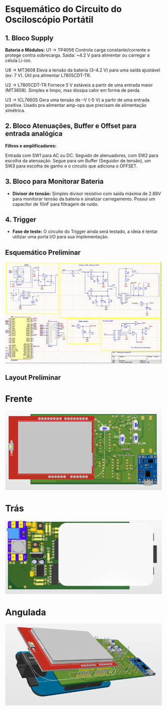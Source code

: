 # Esquemático do Circuito do Osciloscópio Portátil

## 1. Bloco Supply
**Bateria e Módulos:**
U1 -> TP4056
Controla carga constante/corrente e protege contra sobrecarga.
Saída: ~4.2 V para alimentar ou carregar a célula Li-ion.

U8 -> MT3608
Eleva a tensão da bateria (3–4.2 V) para uma saída ajustável (ex: 7 V).
Útil pra alimentar L7805CDT-TR.

U2 -> L7805CDT-TR
Fornece 5 V estáveis a partir de uma entrada maior (MT3608).
Simples e limpo, mas dissipa calor em forma de perda.

U3 -> ICL7660S
Gera uma tensão de –V (–5 V) a partir de uma entrada positiva.
Usado pra alimentar amp-ops que precisam de alimentação simétrica.

## 2. Bloco Atenuações, Buffer e Offset para entrada analógica
**Filtros e amplificadores:**

Entrada com SW1 para AC ou DC. Seguido de atenuadores, com SW2 para escolha da atenuação. Segue para um Buffer (Seguidor de tensão), um SW3 para escolha de ganho e o circuito que adiciona o OFFSET.

## 3. Bloco para Monitorar Bateria
- **Divisor de tensão:** Simples divisor resistivo com saída máxima de 2.88V para monitorar tensão da bateria e sinalizar carregamento. Possui um capacitor de 10nF para filtragem de ruído.


## 4. Trigger
- **Fase de teste:** O circuito do Trigger ainda será testado, a ideia é tentar utilizar uma porta I/O para sua implementação.

## Esquemático Preliminar

![Esquemático do Circuito](Schematic.png)

## Layout Preliminar

# Frente
![Layout da Placa Preliminar Frente](PCB-Front.png)
# Trás
![Layout da Placa Preliminar Trás](PCB-back.png)
# Angulada
![Layout da Placa Preliminar Angulada](PCB-angle.png)






